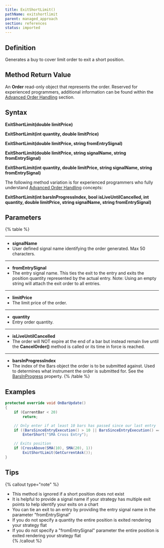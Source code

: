 ```yaml
---
title: ExitShortLimit()
pathName: exitshortlimit
parent: managed_approach
section: references
status: imported
---
```


## Definition

Generates a buy to cover limit order to exit a short position.

## Method Return Value

An **Order** read-only object that represents the order. Reserved for experienced programmers, additional information can be found within the [Advanced Order Handling](advanced_order_handling) section.

## Syntax  

**ExitShortLimit(double limitPrice)**

**ExitShortLimit(int quantity, double limitPrice)**

**ExitShortLimit(double limitPrice, string fromEntrySignal)**

**ExitShortLimit(double limitPrice, string signalName, string fromEntrySignal)**

**ExitShortLimit(int quantity, double limitPrice, string signalName, string fromEntrySignal)**

The following method variation is for experienced programmers who fully understand [Advanced Order Handling](advanced_order_handling) concepts:

**ExitShortLimit(int barsInProgressIndex, bool isLiveUntilCancelled, int quantity, double limitPrice, string signalName, string fromEntrySignal)**

## Parameters

{% table %}

---

* **signalName**
* User defined signal name identifying the order generated. Max 50 characters.

---

* **fromEntrySignal**
* The entry signal name. This ties the exit to the entry and exits the position quantity represented by the actual entry. Note: Using an empty string will attach the exit order to all entries.

---

* **limitPrice**
* The limit price of the order.

---

* **quantity**
* Entry order quantity.

---

* **isLiveUntilCancelled**
* The order will NOT expire at the end of a bar but instead remain live until the **CancelOrder()** method is called or its time in force is reached.

---

* **barsInProgressIndex**
* The index of the Bars object the order is to be submitted against. Used to determines what instrument the order is submitted for. See the [BarsInProgress](barsinprogress) property.
{% /table %}

## Examples

```csharp
protected override void OnBarUpdate()
{
    if (CurrentBar < 20)
        return;

    // Only enter if at least 10 bars has passed since our last entry
    if ((BarsSinceEntryExecution() > 10 || BarsSinceEntryExecution() == -1) && CrossBelow(SMA(10), SMA(20), 1))
        EnterShort("SMA Cross Entry");

    // Exits position
    if (CrossAbove(SMA(10), SMA(20), 1))
        ExitShortLimit(GetCurrentAsk());
}
```

## Tips

{% callout type="note" %}

* This method is ignored if a short position does not exist  
* It is helpful to provide a signal name if your strategy has multiple exit points to help identify your exits on a chart  
* You can tie an exit to an entry by providing the entry signal name in the parameter "fromEntrySignal"  
* If you do not specify a quantity the entire position is exited rendering your strategy flat  
* If you do not specify a "fromEntrySignal" parameter the entire position is exited rendering your strategy flat  
{% /callout %}
